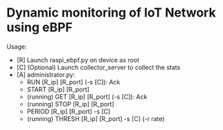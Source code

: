 # Dynamic monitoring of IoT Network using eBPF

Usage:
- [R] Launch raspi_ebpf.py on device as root
- [C] (Optional) Launch collector_server to collect the stats
- [A] administrator.py:
    - RUN [R_ip] [R_port] (-s [C]): Ack
    - START [R_ip] [R_port]
    - (running) GET [R_ip] [R_port] (-s [C]): Ack
    - (running) STOP [R_ip] [R_port]
    - PERIOD [R_ip] [R_port] -s [C]
    - (running) THRESH [R_ip] [R_port] -s [C] (-r rate)